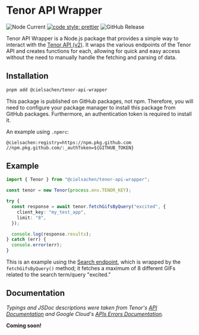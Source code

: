 # Tenor API Wrapper

![Node Current](https://img.shields.io/badge/node-%3E%3D20-brightgreen?style=flat-square)
[![code style: prettier](https://img.shields.io/badge/code_style-prettier-ff69b4.svg?style=flat-square)](https://github.com/prettier/prettier)
![GitHub Release](https://img.shields.io/github/v/release/CielSachen/tenor-api-wrapper?style=flat-square)

Tenor API Wrapper is a Node.js package that provides a simple way to interact with the [Tenor API (v2)](https://developers.google.com/tenor/guides/quickstart). It wraps the various endpoints of the Tenor API and creates functions for each, allowing for quick and easy access without the need to manually handle the fetching and parsing of data.

## Installation

```bash
pnpm add @cielsachen/tenor-api-wrapper
```

This package is published on GitHub packages, not npm. Therefore, you will need to configure your package manager to install this package from GitHub packages. Furthermore, an authentication token is required to install it.

An example using `.npmrc`:

```properties
@cielsachen:registry=https://npm.pkg.github.com
//npm.pkg.github.com/:_authToken=${GITHUB_TOKEN}
```

## Example

```typescript
import { Tenor } from "@cielsachen/tenor-api-wrapper";

const tenor = new Tenor(process.env.TENOR_KEY);

try {
  const response = await tenor.fetchGifsByQuery("excited", {
    client_key: "my_test_app",
    limit: "8",
  });

  console.log(response.results);
} catch (err) {
  console.error(err);
}
```

This is an example using the [Search endpoint](https://developers.google.com/tenor/guides/endpoints#search), which is wrapped by the `fetchGifsByQuery()` method; it fetches a maximum of 8 different GIFs related to the search term/query "excited."

## Documentation

_Typings and JSDoc descriptions were taken from Tenor's [API Documentation](https://developers.google.com/tenor/guides/quickstart) and Google Cloud's [APIs Errors Documentation](https://cloud.google.com/apis/design/errors)._

**Coming soon!**
